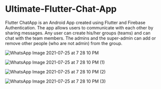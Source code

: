 # Ultimate-Flutter-Chat-App
Flutter ChatApp is an Android App created using Flutter and Firebase Authentication. The app allows users to communicate with each other by sharing messages. Any user can create his/her groups (teams) and can chat with the team members. The admins and the super-admin can add or remove other people (who are not admin) from the group.

![WhatsApp Image 2021-07-25 at 7 28 10 PM](https://user-images.githubusercontent.com/70066274/126901953-a095c6d9-5dbe-4516-ad85-e5543955adc5.jpeg)

![WhatsApp Image 2021-07-25 at 7 28 10 PM (1)](https://user-images.githubusercontent.com/70066274/126902016-a9ba3642-fc4c-4e2f-a95b-ecc8ceb78584.jpeg)

![WhatsApp Image 2021-07-25 at 7 28 10 PM (2)](https://user-images.githubusercontent.com/70066274/126902037-9fe80f9b-b24e-4f69-a5e5-ceb5d0ba3c7d.jpeg)

![WhatsApp Image 2021-07-25 at 7 28 10 PM (3)](https://user-images.githubusercontent.com/70066274/126902063-207e5de6-e0fb-4572-84fe-392d60380dc5.jpeg)
